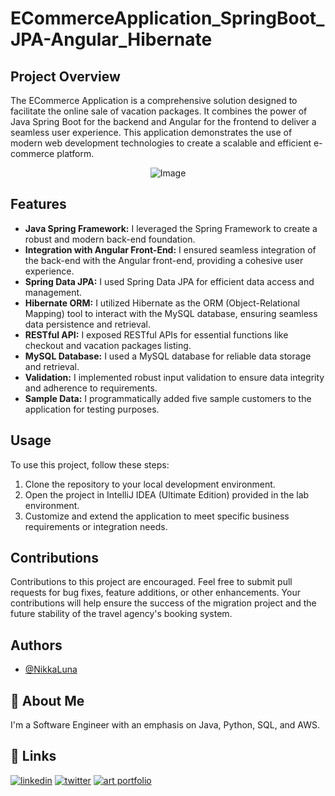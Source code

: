 # ECommerceApplication_SpringBoot_JPA-Angular_Hibernate 

## Project Overview
The ECommerce Application is a comprehensive solution designed to facilitate the online sale of vacation packages. It combines the power of Java Spring Boot for the backend and Angular for the frontend to deliver a seamless user experience. This application demonstrates the use of modern web development technologies to create a scalable and efficient e-commerce platform.


<div style="text-align: center;">
  <img src="https://github.com/NikkaLuna/SpringBoot_ECommerce_Application/assets/94496219/16d64ccf-f4cb-4458-b35c-20c683604234" alt="Image">
</div>

## Features
- **Java Spring Framework:** I leveraged the Spring Framework to create a robust and modern back-end foundation.
- **Integration with Angular Front-End:** I ensured seamless integration of the back-end with the Angular front-end, providing a cohesive user experience.
- **Spring Data JPA:** I used Spring Data JPA for efficient data access and management.
- **Hibernate ORM:** I utilized Hibernate as the ORM (Object-Relational Mapping) tool to interact with the MySQL database, ensuring seamless data persistence and retrieval.
- **RESTful API:** I exposed RESTful APIs for essential functions like checkout and vacation packages listing.
- **MySQL Database:** I used a MySQL database for reliable data storage and retrieval.
- **Validation:** I implemented robust input validation to ensure data integrity and adherence to requirements.
- **Sample Data:** I programmatically added five sample customers to the application for testing purposes.

## Usage
To use this project, follow these steps:
1. Clone the repository to your local development environment.
2. Open the project in IntelliJ IDEA (Ultimate Edition) provided in the lab environment.
3. Customize and extend the application to meet specific business requirements or integration needs.

## Contributions
Contributions to this project are encouraged. Feel free to submit pull requests for bug fixes, feature additions, or other enhancements. Your contributions will help ensure the success of the migration project and the future stability of the travel agency's booking system.

## Authors

- [@NikkaLuna](https://github.com/NikkaLuna)


## 🚀 About Me
I'm a Software Engineer with an emphasis on Java, Python, SQL, and AWS.  


## 🔗 Links
[![linkedin](https://img.shields.io/badge/linkedin-0A66C2?style=for-the-badge&logo=linkedin&logoColor=white)](https://www.linkedin.com/in/andrea-hayes-msml/)
[![twitter](https://img.shields.io/badge/twitter-1DA1F2?style=for-the-badge&logo=twitter&logoColor=white)](https://twitter.com/AHayes_Ninja_)
[![art portfolio](https://img.shields.io/badge/my_art-888?style=for-the-badge&logo=ko-fi&logoColor=white)](https://andreachristinehayes.wixsite.com/andreahayesart/)
